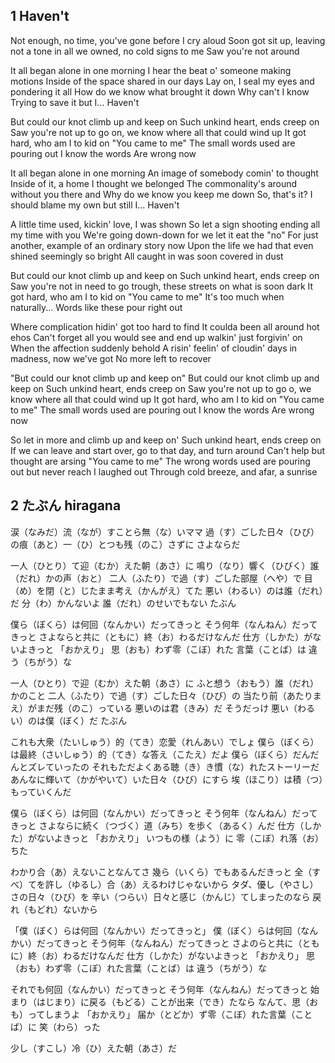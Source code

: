 ## 1 Haven't
Not enough, no time, you've gone before I cry aloud
Soon got sit up, leaving not a tone in all we owned, no cold signs to me
Saw you're not around

It all began alone in one morning
I hear the beat o' someone making motions
Inside of the space shared in our days
Lay on, I seal my eyes and pondering it all
How do we know what brought it down
Why can't I know
Trying to save it but I...
Haven't

But could our knot climb up and keep on
Such unkind heart, ends creep on
Saw you're not up to go on, we know where all that could wind up
It got hard, who am I to kid on
"You came to me"
The small words used are pouring out I know the words
Are wrong now

It all began alone in one morning
An image of somebody comin' to thought
Inside of it, a home I thought we belonged
The commonality's around without you there and
Why do we know you keep me down
So, that's it?
I should blame my own but still I...
Haven't

A little time used, kickin' love, I was shown
So let a sign shooting ending all my time with you
We're going down-down for we let it eat the "no"
For just another, example of an ordinary story now
Upon the life we had that even shined seemingly so bright
All caught in was soon covered in dust

But could our knot climb up and keep on
Such unkind heart, ends creep on
Saw you're not in need to go trough, these streets on what is soon dark
It got hard, who am I to kid on
"You came to me"
It's too much when naturally...
Words like these pour right out

Where complication hidin' got too hard to find
It coulda been all around hot ehos
Can't forget all you would see and end up walkin' just forgivin' on
When the affection suddenly behold
A risin' feelin' of cloudin' days in madness, now we've got
No more left to recover

"But could our knot climb up and keep on"
But could our knot climb up and keep on
Such unkind heart, ends creep on
Saw you're not up to go o, we know where all that could wind up
It got hard, who am I to kid on
"You came to me"
The small words used are pouring out I know the words
Are wrong now

So let in more and climb up and keep on'
Such unkind heart, ends creep on
If we can leave and start over, go to that day, and turn around
Can't help but thought are arsing
"You came to me"
The wrong words used are pouring out but never reach
I laughed out
Through cold breeze, and afar, a sunrise

## 2 たぶん hiragana
涙（なみだ）流（なが）すことら無（な）いママ
過（す）ごした日々（ひび）の痕（あと）一（ひ）とつも残（のこ）さずに
さよならだ

一人（ひとり）て迎（むか）えた朝（あさ）に
鳴り（なり）響く（ひびく）誰（だれ）かの声（おと）
二人（ふたり）で過（す）ごした部屋（へや）で
目（め）を閉（と）じたまま考え（かんがえ）てた
悪い（わるい）のは誰（だれ）だ
分（わ）かんないよ
誰（だれ）のせいでもない
たぶん

僕ら（ぼくら）は何回（なんかい）だってきっと
そう何年（なんねん）だってきっと
さよならと共に（ともに）終（お）わるだけなんだ
仕方（しかた）がないよきっと
「おかえり」
思（おも）わず零（こぼ）れた
言葉（ことば）は
違う（ちがう）な

一人（ひとり）で迎（むか）えた朝（あさ）に
ふと想う（おもう）誰（だれ）かのこと
二人（ふたり）で過（す）ごした日々（ひび）の
当たり前（あたりまえ）がまだ残（のこ）っている
悪いのは君（きみ）だ
そうだっけ
悪い（わるい）のは僕（ぼく）だ
たぶん

これも大衆（たいしゅう）的（てき）恋愛（れんあい）でしょ
僕ら（ぼくら）は最終（さいしゅう）的（てき）な答え（こたえ）だよ
僕ら（ぼくら）だんだんとズレていったの
それもただよくある聴（き）き慣（な）れたストーリーだ
あんなに輝いて（かがやいて）いた日々（ひび）にすら
埃（ほこり）は積（つ）もっていくんだ

僕ら（ぼくら）は何回（なんかい）だってきっと
そう何年（なんねん）だってきっと
さよならに続く（つづく）道（みち）を歩く（あるく）んだ
仕方（しかた）がないよきっと
「おかえり」
いつもの様（よう）に
零（こぼ）れ落（お）ちた

わかり合（あ）えないことなんてさ
幾ら（いくら）でもあるんだきっと
全（すべ）てを許し（ゆるし）合（あ）えるわけじゃないから
タダ、優し（やさし）さの日々（ひび）を
辛い（つらい）日々と感じ（かんじ）てしまったのなら
戻れ（もどれ）ないから

「僕（ぼく）らは何回（なんかい）だってきっと」
僕（ぼく）らは何回（なんかい）だってきっと
そう何年（なんねん）だってきっと
さよのらと共に（ともに）終（お）わるだけなんだ
仕方（しかた）がないよきっと
「おかえり」
思（おも）わず零（こぼ）れた言葉（ことば）は
違う（ちがう）な

それでも何回（なんかい）だってきっと
そう何年（なんねん）だってきっと
始まり（はじまり）に戻る（もどる）ことが出来（でき）たなら
なんて、思（おも）ってしまうよ
「おかえり」
届か（とどか）ず零（こぼ）れた言葉（ことば）に
笑（わら）った

少し（すこし）冷（ひ）えた朝（あさ）だ
